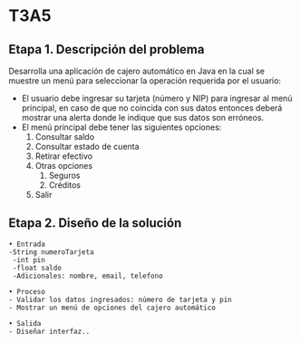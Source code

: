 # T3A5

## Etapa 1. Descripción del problema

Desarrolla una aplicación de cajero automático en Java en la cual se muestre un menú para seleccionar la operación requerida por el usuario:
- El usuario debe ingresar su tarjeta (número y NIP) para ingresar al menú principal, en caso de que no coincida con sus datos entonces deberá mostrar una alerta donde le indique que sus datos son erróneos.
- El menú principal debe tener las siguientes opciones:
	1. Consultar saldo
	2. Consultar estado de cuenta
	3. Retirar efectivo
	4. Otras opciones
		1. Seguros
		2. Créditos
	5. Salir
	
## Etapa 2. Diseño de la solución

	• Entrada 
	-String numeroTarjeta
	 -int pin
	 -float saldo
	 -Adicionales: nombre, email, telefono
	
	• Proceso
	- Validar los datos ingresados: número de tarjeta y pin
	- Mostrar un menú de opciones del cajero automático
	
	• Salida 
	- Diseñar interfaz..

